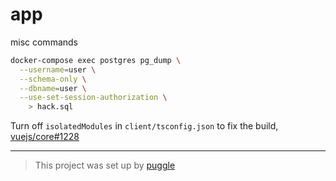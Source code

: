# app

misc commands

```sh
docker-compose exec postgres pg_dump \
  --username=user \
  --schema-only \
  --dbname=user \
  --use-set-session-authorization \
    > hack.sql
```

Turn off `isolatedModules` in `client/tsconfig.json` to fix the build,
[vuejs/core#1228](https://github.com/vuejs/core/issues/1228)

---

> This project was set up by [puggle](https://npm.im/puggle)
